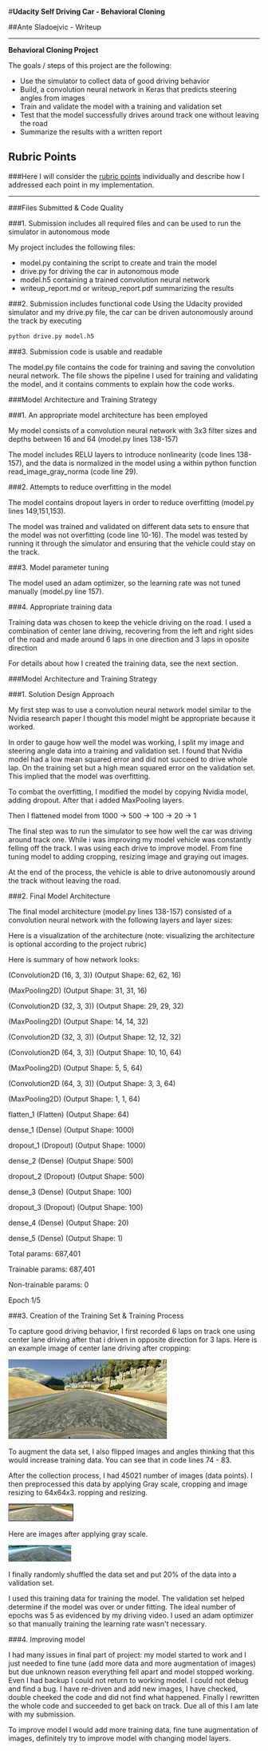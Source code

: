#**Udacity Self Driving Car - Behavioral Cloning** 

##Ante Sladoejvic - Writeup

---

**Behavioral Cloning Project**

The goals / steps of this project are the following:
* Use the simulator to collect data of good driving behavior
* Build, a convolution neural network in Keras that predicts steering angles from images
* Train and validate the model with a training and validation set
* Test that the model successfully drives around track one without leaving the road
* Summarize the results with a written report


[//]: # (Image References)

[image2]: ./examples/img_driving.png "Image Driving"
[image3]: ./examples/img_rgb.png "Image RGB"
[image4]: ./examples/img_gray.png "Image Gray"
[image5]: ./examples/placeholder_small.png "Recovery Image"
[image6]: ./examples/placeholder_small.png "Normal Image"
[image7]: ./examples/placeholder_small.png "Flipped Image"

## Rubric Points
###Here I will consider the [rubric points](https://review.udacity.com/#!/rubrics/432/view) individually and describe how I addressed each point in my implementation.  

---
###Files Submitted & Code Quality

###1. Submission includes all required files and can be used to run the simulator in autonomous mode

My project includes the following files:
* model.py containing the script to create and train the model
* drive.py for driving the car in autonomous mode
* model.h5 containing a trained convolution neural network 
* writeup_report.md or writeup_report.pdf summarizing the results

###2. Submission includes functional code
Using the Udacity provided simulator and my drive.py file, the car can be driven autonomously around the track by executing 
```sh
python drive.py model.h5
```

###3. Submission code is usable and readable

The model.py file contains the code for training and saving the convolution neural network. The file shows the pipeline I used for training and validating the model, and it contains comments to explain how the code works.

###Model Architecture and Training Strategy

###1. An appropriate model architecture has been employed

My model consists of a convolution neural network with 3x3 filter sizes and depths between 16 and 64 (model.py lines 138-157) 

The model includes RELU layers to introduce nonlinearity (code lines 138-157), and the data is normalized in the model using a within python function read_image_gray_norma (code line 29). 


###2. Attempts to reduce overfitting in the model

The model contains dropout layers in order to reduce overfitting (model.py lines 149,151,153). 

The model was trained and validated on different data sets to ensure that the model was not overfitting (code line 10-16). The model was tested by running it through the simulator and ensuring that the vehicle could stay on the track.

###3. Model parameter tuning

The model used an adam optimizer, so the learning rate was not tuned manually (model.py line 157).

###4. Appropriate training data

Training data was chosen to keep the vehicle driving on the road. I used a combination of center lane driving, recovering from the left and right sides of the road and made around 6 laps in one direction and 3 laps in oposite direction

For details about how I created the training data, see the next section. 

###Model Architecture and Training Strategy

###1. Solution Design Approach

My first step was to use a convolution neural network model similar to the Nvidia research paper I thought this model might be appropriate because it worked.

In order to gauge how well the model was working, I split my image and steering angle data into a training and validation set. I found that Nvidia model had a low mean squared error and did not succeed to drive whole lap. On the training set but a high mean squared error on the validation set. This implied that the model was overfitting. 

To combat the overfitting, I modified the model by copying Nvidia model, adding dropout. After that i added MaxPooling layers.

Then I flattened model from 1000 -> 500 -> 100 -> 20 -> 1

The final step was to run the simulator to see how well the car was driving around track one. 
While i was improving my model vehicle was constantly felling off the track. I was using each drive to improve model. From fine tuning model to adding cropping, resizing image and graying out images.

At the end of the process, the vehicle is able to drive autonomously around the track without leaving the road.

###2. Final Model Architecture

The final model architecture (model.py lines 138-157) consisted of a convolution neural network with the following layers and layer sizes:

Here is a visualization of the architecture (note: visualizing the architecture is optional according to the project rubric)

Here is summary of how network looks:

(Convolution2D (16, 3, 3))  (Output Shape: 62, 62, 16)

(MaxPooling2D)    			(Output Shape: 31, 31, 16)

(Convolution2D (32, 3, 3))  (Output Shape: 29, 29, 32)

(MaxPooling2D)  			(Output Shape: 14, 14, 32)

(Convolution2D (32, 3, 3))  (Output Shape: 12, 12, 32)

(Convolution2D (64, 3, 3))  (Output Shape: 10, 10, 64)

(MaxPooling2D)  			(Output Shape: 5, 5, 64)  

(Convolution2D (64, 3, 3))  (Output Shape: 3, 3, 64)  

(MaxPooling2D)  			(Output Shape: 1, 1, 64)  

flatten_1 (Flatten)         (Output Shape: 64)    

dense_1 (Dense)             (Output Shape: 1000)  

dropout_1 (Dropout)         (Output Shape: 1000)  

dense_2 (Dense)             (Output Shape: 500)   

dropout_2 (Dropout)         (Output Shape: 500)   

dense_3 (Dense)             (Output Shape: 100)   

dropout_3 (Dropout)         (Output Shape: 100)   

dense_4 (Dense)             (Output Shape: 20)    

dense_5 (Dense)             (Output Shape: 1)     

Total params: 687,401

Trainable params: 687,401

Non-trainable params: 0

Epoch 1/5

###3. Creation of the Training Set & Training Process

To capture good driving behavior, I first recorded 6 laps on track one using center lane driving after that i driven in opposite direction for 3 laps. Here is an example image of center lane driving after cropping:

![alt text][image2]

To augment the data set, I also flipped images and angles thinking that this would increase training data. You can see that in code lines 74 - 83.

After the collection process, I had 45021 number of images (data points). I then preprocessed this data by applying Gray scale, cropping and image resizing to 64x64x3. ropping and resizing.

![alt text][image3]

Here are images after applying gray scale.

![alt text][image4]

I finally randomly shuffled the data set and put 20% of the data into a validation set. 

I used this training data for training the model. The validation set helped determine if the model was over or under fitting. The ideal number of epochs was 5 as evidenced by my driving video. I used an adam optimizer so that manually training the learning rate wasn't necessary.

###4. Improving model

I had many issues in final part of project: my model started to work and I just needed to fine tune (add more data and more augmentation of images) but due unknown reason everything fell apart and model stopped working. Even I had backup I could not return to working model. I could not debug and find a bug. I have re-driven and add new images, I have checked, double cheeked the code and did not find what happened. Finally I rewritten the whole code and succeeded to get back on track. Due all of this I am late with my submission. 

To improve model I would add more training data, fine tune augmentation of images, definitely try to improve model with changing model layers.
